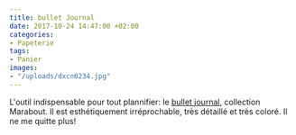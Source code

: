 ```yaml
---
title: bullet Journal
date: 2017-10-24 14:47:00 +02:00
categories:
- Papeterie
tags:
- Panier
images:
- "/uploads/dxcn0234.jpg"
---
```


L'outil indispensable pour tout plannifier: le [bullet journal](https://www.google.fr/search?q=nature+et+d%C3%A9couvertes+bullet+journal&rlz=1C1GGRV_enFR758FR760&source=lnms&tbm=isch&sa=X&ved=0ahUKEwj_9b6-pInXAhUIYVAKHc7XD9UQ_AUICygC&biw=1271&bih=626#imgrc=s8V-Bq-0LgZNcM:), collection Marabout. Il est esthétiquement irréprochable, très détaillé et très coloré. Il ne me quitte plus!